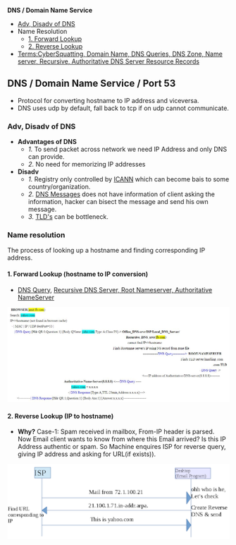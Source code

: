 **DNS / Domain Name Service**
- [Adv, Disadv of DNS](#ad)
- Name Resolution
  - [1. Forward Lookup](#fl)
  - [2. Reverse Lookup](#rl)
- [Terms:CyberSquatting, Domain Name, DNS Queries, DNS Zone, Name server, Recursive, Authoritative DNS Server Resource Records](Terms)


## DNS / Domain Name Service / Port 53
- Protocol for converting hostname to IP address and viceversa. 
- DNS uses udp by default, fall back to tcp if on udp cannot communicate.

### Adv, Disadv of DNS
- **Advantages of DNS**
  - *1.* To send packet across network we need IP Address and only DNS can provide.
  - *2.* No need for memorizing IP addresses
- **Disadv**
  - *1.* Registry only controlled by [ICANN](Terms) which can become bais to some country/organization.
  - *2.* [DNS Messages](DNS_Messages) does not have information of client asking the information, hacker can bisect the message and send his own message.
  - *3.* [TLD's](Terms) can be bottleneck.

### Name resolution
The process of looking up a hostname and finding corresponding IP address.

<a name=fl></a>
#### 1. Forward Lookup (hostname to IP conversion)
- [DNS Query](DNS_Messages), [Recursive DNS Server, Root Nameserver, Authoritative NameServer](Terms)
<img src=forward-lookup.JPG width=900 />

<a name=rl></a>
#### 2. Reverse Lookup (IP to hostname)
- **Why?** Case-1: Spam received in mailbox, From-IP header is parsed. Now Email client wants to know from where this Email arrived? Is this IP Address authentic or spam. So Machine enquires ISP for reverse query, giving IP address and asking for URL(if exists)).
<img src=reverse-lookup.png width=600 />

